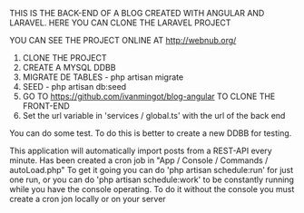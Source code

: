 THIS IS THE BACK-END OF A BLOG CREATED WITH ANGULAR AND LARAVEL. HERE YOU CAN CLONE THE LARAVEL PROJECT

YOU CAN SEE THE PROJECT ONLINE AT http://webnub.org/

1. CLONE THE PROJECT
2. CREATE A  MYSQL DDBB
3. MIGRATE DE TABLES - php artisan migrate
4. SEED - php artisan db:seed
5. GO TO https://github.com/ivanmingot/blog-angular TO CLONE THE FRONT-END
6. Set the url variable in 'services / global.ts' with the url of the back end

You can do some test. To do this is better to create a new DDBB for testing.

This application will automatically import posts from a REST-API every minute. Has been created a cron job in "App / Console / Commands / autoLoad.php"
To get it going you can do 'php artisan schedule:run' for just one run, or you can do 'php artisan schedule:work'  to be constantly running while you have the console operating.
To do it without the console you must create a cron jon locally or on your server


